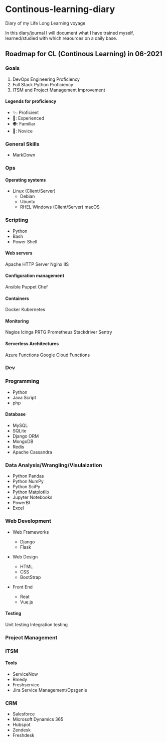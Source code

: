 # Continous-learning-diary

Diary of my Life Long Learning voyage

In this diary/journal I will document what I have trained myself, learned/studied with which reaources on a daily base.

## Roadmap for CL (Continous Learning) in 06-2021

### Goals

1. DevOps Engineering Proficiency
2. Full Stack Python Proficiency
3. ITSM and Project Management Improvement

#### Legends for proficiency

- :sparkles:: Proficient
- :diamond_shape_with_a_dot_inside:: Experienced
- :alien:: Familiar
- :anger:: Novice

### General Skills

- MarkDown

### Ops

#### Operating systems

- Linux (Client/Server)
  - Debian
  - Ubuntu
  - RHEL
Windows (Client/Server)
macOS

### Scripting

- Python
- Bash
- Power Shell

#### Web servers

Apache HTTP Server
Nginx
IIS

#### Configuration management

Ansible
Puppet
Chef

#### Containers

Docker
Kubernetes

#### Monitoring

Nagios
Icinga
PRTG
Prometheus
Stackdriver
Sentry

#### Serverless Architectures

Azure Functions
Google Cloud Functions

### Dev

### Programming

- Python
- Java Script
- php

#### Database

- MySQL
- SQLite
- Django ORM
- MongoDB
- Redis
- Apache Cassandra

### Data Analysis/Wrangling/Visulaization

- Python Pandas
- Python NumPy
- Python SciPy
- Python Matplotlib
- Jupyter Notebooks
- PowerBI
- Excel

### Web Development

- Web Frameworks
  - Django
  - Flask

- Web Design
  - HTML
  - CSS
  - BootStrap

- Front End
  - Reat
  - Vue.js

#### Testing

Unit testing
Integration testing

### Project Management

### ITSM

#### Tools

- ServiceNow
- Rmedy
- Freshservice
- Jira Service Management/Opsgenie

### CRM

- Salesforce
- Microsoft Dynamics 365
- Hubspot
- Zendesk
- Freshdesk